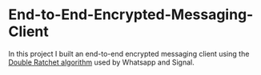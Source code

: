 # End-to-End-Encrypted-Messaging-Client

In this project I built an end-to-end encrypted messaging client using the [Double Ratchet algorithm](https://signal.org/docs/specifications/doubleratchet/) used by Whatsapp and Signal. 
